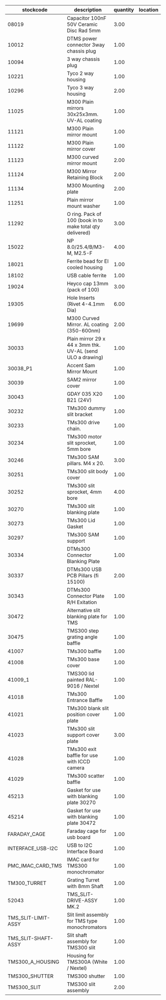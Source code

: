 |stockcode|description|quantity|location|
|---------|-----------|--------|--------|
|08019|Capacitor 100nF 50V Ceramic Disc Rad 5mm|3.00||
|10012|DTMS power connector 3way chassis plug|1.00||
|10094|3 way chassis plug|1.00||
|10221|Tyco 2 way housing|1.00||
|10296|Tyco 3 way housing|2.00||
|11025|M300 Plain mirrors 30x25x3mm.  UV-AL coating|1.00||
|11121|M300 Plain mirror mount|1.00||
|11122|M300 Plain mirror cover|1.00||
|11123|M300 curved mirror mount|2.00||
|11124|M300 Mirror Retaining Block|2.00||
|11134|M300 Mounting plate|2.00||
|11251|Plain mirror mount washer|1.00||
|11292|O ring. Pack of 100 (book in to make total qty delivered)|3.00||
|15022|NP 8.0/25.4/B/M3-M, M2.5-F|4.00||
|18021|Ferrite bead for EI cooled housing|1.00||
|18102|USB cable ferrite|1.00||
|19024|Heyco cap 13mm (pack of 100)|3.00| |
|19305|Hole Inserts (Rivet 4-4.1mm Dia)|6.00| |
|19699|M300 Curved Mirror.  AL coating (350-600nm)|2.00||
|30033|Plain mirror 29 x 44 x 3mm thk.  UV-AL (send ULO a drawing)|1.00||
|30038_P1|Accent Sam Mirror Mount|1.00||
|30039|SAM2 mirror cover|1.00||
|30043|GDAY 035 X20 B21 (24V)|1.00||
|30232|TMs300 dummy slit bracket|1.00||
|30233|TMs300 drive chain.|1.00||
|30234|TMs300 motor slit sprocket, 5mm bore|1.00||
|30246|TMs300 SAM pillars. M4 x 20.|3.00| |
|30251|TMs300 slit body cover|1.00||
|30252|TMs300 slit sprocket, 4mm bore|4.00||
|30270|TMs300 slit blanking plate|1.00||
|30273|TMs300 Lid Gasket|1.00||
|30297|TMs300 SAM support|1.00||
|30334|DTMs300 Connector Blanking Plate|1.00||
|30337|DTMs300 USB PCB Pillars (fi 15100)|2.00||
|30343|DTMs300 Connector Plate R/H Exitation|1.00||
|30472|Alternative slit blanking plate for TMS|1.00||
|30475|TMS300 step grating angle baffle|1.00||
|41007|TMs300 baffle|1.00||
|41008|TMs300 base cover|1.00||
|41009_1|TMS300 lid painted RAL-9016 / Nextel|1.00||
|41018|TMs300 Entrance Baffle|1.00||
|41021|TMs300 blank slit position cover plate|1.00||
|41023|TMs300 slit support cover plate|3.00||
|41028|TMs300 exit baffle for use with ICCD camera|1.00||
|41029|TMs300 scatter baffle|1.00||
|45213|Gasket for use with blanking plate 30270|1.00||
|45214|Gasket for use with blanking plate 30472|1.00||
|FARADAY_CAGE|Faraday cage for usb board|1.00||
|INTERFACE_USB-I2C|USB to I2C Interface Board|1.00||
|PMC_IMAC_CARD_TMS|IMAC card for TMS300 monochromator|1.00||
|TM300_TURRET|Grating Turret with 8mm Shaft|1.00||
|52043|TMS_SLIT-DRIVE-ASSY MK.2|1.00||
|TMS_SLIT-LIMIT-ASSY|Slit limit assembly for TMS type monochromators|1.00||
|TMS_SLIT-SHAFT-ASSY|Slit shaft assembly for TMS300 slit|1.00||
|TMS300_A_HOUSING|Housing for TMS300A (White / Nextel)|1.00||
|TMS300_SHUTTER|TMS300 shutter|1.00||
|TMS300_SLIT|TMS300 slit assembly|2.00||
